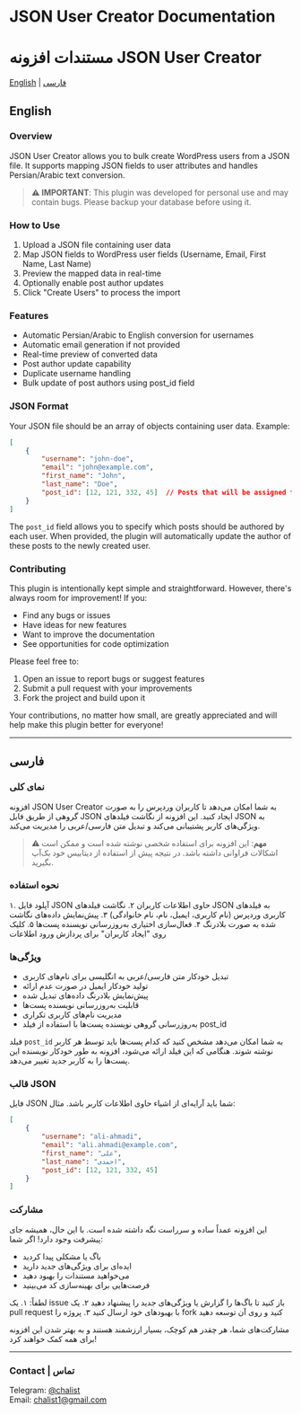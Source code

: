 # JSON User Creator Documentation
# مستندات افزونه JSON User Creator

[English](#english) | [فارسی](#persian)

<a name="english"></a>
## English

### Overview
JSON User Creator allows you to bulk create WordPress users from a JSON file. It supports mapping JSON fields to user attributes and handles Persian/Arabic text conversion.

> **⚠️ IMPORTANT**: This plugin was developed for personal use and may contain bugs. Please backup your database before using it.

### How to Use
1. Upload a JSON file containing user data
2. Map JSON fields to WordPress user fields (Username, Email, First Name, Last Name)
3. Preview the mapped data in real-time
4. Optionally enable post author updates
5. Click "Create Users" to process the import

### Features
- Automatic Persian/Arabic to English conversion for usernames
- Automatic email generation if not provided
- Real-time preview of converted data
- Post author update capability
- Duplicate username handling
- Bulk update of post authors using post_id field

### JSON Format
Your JSON file should be an array of objects containing user data. Example:

```json
[
    {
        "username": "john-doe",
        "email": "john@example.com",
        "first_name": "John",
        "last_name": "Doe",
        "post_id": [12, 121, 332, 45]  // Posts that will be assigned to this user
    }
]
```

The `post_id` field allows you to specify which posts should be authored by each user. When provided, the plugin will automatically update the author of these posts to the newly created user.

### Contributing
This plugin is intentionally kept simple and straightforward. However, there's always room for improvement! If you:
- Find any bugs or issues
- Have ideas for new features
- Want to improve the documentation
- See opportunities for code optimization

Please feel free to:
1. Open an issue to report bugs or suggest features
2. Submit a pull request with your improvements
3. Fork the project and build upon it

Your contributions, no matter how small, are greatly appreciated and will help make this plugin better for everyone!

---

<a name="persian"></a>
## فارسی

### نمای کلی
افزونه JSON User Creator به شما امکان می‌دهد تا کاربران وردپرس را به صورت گروهی از طریق فایل JSON ایجاد کنید. این افزونه از نگاشت فیلدهای JSON به ویژگی‌های کاربر پشتیبانی می‌کند و تبدیل متن فارسی/عربی را مدیریت می‌کند.

> **⚠️ مهم**: این افزونه برای استفاده شخصی نوشته شده است و ممکن است اشکالات فراوانی داشته باشد. در نتیجه پیش از استفاده از دیتابیس خود بک‌آپ بگیرید.

### نحوه استفاده
۱. آپلود فایل JSON حاوی اطلاعات کاربران
۲. نگاشت فیلدهای JSON به فیلدهای کاربری وردپرس (نام کاربری، ایمیل، نام، نام خانوادگی)
۳. پیش‌نمایش داده‌های نگاشت شده به صورت بلادرنگ
۴. فعال‌سازی اختیاری به‌روزرسانی نویسنده پست‌ها
۵. کلیک روی "ایجاد کاربران" برای پردازش ورود اطلاعات

### ویژگی‌ها
- تبدیل خودکار متن فارسی/عربی به انگلیسی برای نام‌های کاربری
- تولید خودکار ایمیل در صورت عدم ارائه
- پیش‌نمایش بلادرنگ داده‌های تبدیل شده
- قابلیت به‌روزرسانی نویسنده پست‌ها
- مدیریت نام‌های کاربری تکراری
- به‌روزرسانی گروهی نویسنده پست‌ها با استفاده از فیلد post_id

فیلد `post_id` به شما امکان می‌دهد مشخص کنید که کدام پست‌ها باید توسط هر کاربر نوشته شوند. هنگامی که این فیلد ارائه می‌شود، افزونه به طور خودکار نویسنده این پست‌ها را به کاربر جدید تغییر می‌دهد.

### قالب JSON
فایل JSON شما باید آرایه‌ای از اشیاء حاوی اطلاعات کاربر باشد. مثال:

```json
[
    {
        "username": "ali-ahmadi",
        "email": "ali.ahmadi@example.com",
        "first_name": "علی",
        "last_name": "احمدی",
        "post_id": [12, 121, 332, 45]
    }
]
```

### مشارکت
این افزونه عمداً ساده و سرراست نگه داشته شده است. با این حال، همیشه جای پیشرفت وجود دارد! اگر شما:
- باگ یا مشکلی پیدا کردید
- ایده‌ای برای ویژگی‌های جدید دارید
- می‌خواهید مستندات را بهبود دهید
- فرصت‌هایی برای بهینه‌سازی کد می‌بینید

لطفاً:
۱. یک issue باز کنید تا باگ‌ها را گزارش یا ویژگی‌های جدید را پیشنهاد دهید
۲. یک pull request با بهبودهای خود ارسال کنید
۳. پروژه را fork کنید و روی آن توسعه دهید

مشارکت‌های شما، هر چقدر هم کوچک، بسیار ارزشمند هستند و به بهتر شدن این افزونه برای همه کمک خواهند کرد!

---

### Contact | تماس
Telegram: [@chalist](https://t.me/chalist)  
Email: [chalist1@gmail.com](mailto:chalist1@gmail.com)
